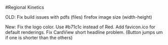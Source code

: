 #Regional Kinetics

OLD:
Fix build issues with pdfs (files)
firefox image size (width-height)

New:
Fix the logo color. Use #b71c1c instead of Red.
Add favicon.ico for default renderings.
Fix CardView short headline problem. (Button jumps um if one is shorter than the others)
